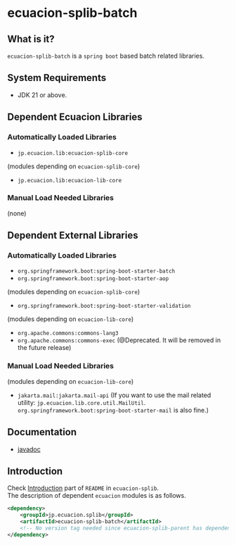 # ecuacion-splib-batch

## What is it?

`ecuacion-splib-batch` is a `spring boot` based batch related libraries.

## System Requirements

- JDK 21 or above.

## Dependent Ecuacion Libraries

### Automatically Loaded Libraries

- `jp.ecuacion.lib:ecuacion-splib-core`

(modules depending on `ecuacion-splib-core`)
- `jp.ecuacion.lib:ecuacion-lib-core`

### Manual Load Needed Libraries

(none)

## Dependent External Libraries

### Automatically Loaded Libraries

- `org.springframework.boot:spring-boot-starter-batch`
- `org.springframework.boot:spring-boot-starter-aop`

(modules depending on `ecuacion-splib-core`)
- `org.springframework.boot:spring-boot-starter-validation`

(modules depending on `ecuacion-lib-core`)
- `org.apache.commons:commons-lang3`
- `org.apache.commons:commons-exec` (@Deprecated. It will be removed in the future release)

### Manual Load Needed Libraries

(modules depending on `ecuacion-lib-core`)
- `jakarta.mail:jakarta.mail-api` (If you want to use the mail related utility: `jp.ecuacion.lib.core.util.MailUtil`. `org.springframework.boot:spring-boot-starter-mail` is also fine.)


## Documentation

- [javadoc](https://javadoc.ecuacion.jp/apidocs/ecuacion-splib-batch/)

## Introduction

Check [Introduction](https://github.com/ecuacion-jp/ecuacion-splib) part of `README` in `ecuacion-splib`.  
The description of dependent `ecuacion` modules is as follows.

```xml
<dependency>
    <groupId>jp.ecuacion.splib</groupId>
    <artifactId>ecuacion-splib-batch</artifactId>
    <!-- No version tag needed since ecuacion-splib-parent has dependencyManagement versions. -->
</dependency>
```
